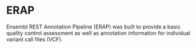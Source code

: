# ERAP
Ensembl REST Annotation Pipeline (ERAP) was built to provide a basic quality control assessment as well as annotation information for individual variant call files (VCF).
